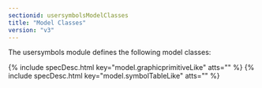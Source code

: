 ```yaml
---
sectionid: usersymbolsModelClasses
title: "Model Classes"
version: "v3"
---
```




The usersymbols module defines the following model classes:



{% include specDesc.html key="model.graphicprimitiveLike" atts="" %}
{% include specDesc.html key="model.symbolTableLike" atts="" %}



